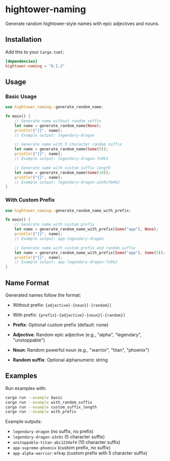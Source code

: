 # hightower-naming

Generate random hightower-style names with epic adjectives and nouns.

## Installation

Add this to your `Cargo.toml`:

```toml
[dependencies]
hightower-naming = "0.1.2"
```

## Usage

### Basic Usage

```rust
use hightower_naming::generate_random_name;

fn main() {
    // Generate name without random suffix
    let name = generate_random_name(None);
    println!("{}", name);
    // Example output: legendary-dragon

    // Generate name with 5 character random suffix
    let name = generate_random_name(Some(5));
    println!("{}", name);
    // Example output: legendary-dragon-7x9k2

    // Generate name with custom suffix length
    let name = generate_random_name(Some(10));
    println!("{}", name);
    // Example output: legendary-dragon-a3x9z7m4k2
}
```

### With Custom Prefix

```rust
use hightower_naming::generate_random_name_with_prefix;

fn main() {
    // Generate name with custom prefix
    let name = generate_random_name_with_prefix(Some("app"), None);
    println!("{}", name);
    // Example output: app-legendary-dragon

    // Generate name with custom prefix and random suffix
    let name = generate_random_name_with_prefix(Some("app"), Some(5));
    println!("{}", name);
    // Example output: app-legendary-dragon-7x9k2
}
```

## Name Format

Generated names follow the format:
- Without prefix: `{adjective}-{noun}[-{random}]`
- With prefix: `{prefix}-{adjective}-{noun}[-{random}]`

- **Prefix**: Optional custom prefix (default: none)
- **Adjective**: Random epic adjective (e.g., "alpha", "legendary", "unstoppable")
- **Noun**: Random powerful noun (e.g., "warrior", "titan", "phoenix")
- **Random suffix**: Optional alphanumeric string

## Examples

Run examples with:
```bash
cargo run --example basic
cargo run --example with_random_suffix
cargo run --example custom_suffix_length
cargo run --example with_prefix
```

Example outputs:
- `legendary-dragon` (no suffix, no prefix)
- `legendary-dragon-a3x9z` (5 character suffix)
- `unstoppable-titan-abc123def4` (10 character suffix)
- `app-supreme-phoenix` (custom prefix, no suffix)
- `app-alpha-warrior-m7k4p` (custom prefix with 5 character suffix)
